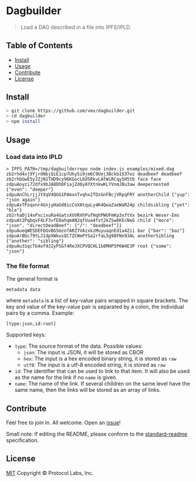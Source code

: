 # Dagbuilder

> Load a DAG described in a file into IPFS/IPLD.


## Table of Contents

- [Install](#install)
- [Usage](#usage)
- [Contribute](#contribute)
- [License](#license)


## Install

```sh
> git clone https://github.com/vmx/dagbuilder.git
> cd dagbuilder
> npm install
```


## Usage

### Load data into IPLD

```console
> IPFS_PATH=/tmp/dagbuilderrepo node index.js examples/mixed.dag
zb2rhd4xj9YjrdNbjQiE1cp7Uhy5i9jm6C9Uej3Bckb1S37ez deadbeef deadbeef
zb2rhbGwE5yJZjN1THD9cy96KGocL6dSRkvLAtWiRCqy5H5tb face face
zdpuAoyzi72dfx9bJA8DhDFiajZd6yAYXtnkwKLYVnmJBu3aw deepernested {"even": "deeper"}
zdpuAnChLrjjJYXqV4QGG1PAmxnTvqhx2TDzGnFBcjVRpqFRY anotherChild {"yup": "json again"}
zdpuAxTFoqxnr4GnjyHaGd8icCoXAtquLy4K4QwaZaeWaR24p childsibling {"yet": "bla"}
zb2rhaDj14xPxcixuRa4GatsXUVRXhPufHqhPWUFmKp3xftVx bezirk Weser-Ems
zdpuAt2PqbqxF4LF3vfE8ahqmAN2qfUua4fvt2kZSw6KEcNeG child {"more": "json", "directDeadBeef": {"/": "deadbeef"}}
zdpuAueqWE5DEFbGvBG5mzofARZ7VAzxkzMuyuaqnEd1a4Zii bar {"bar": "baz"}
zdpuArBbc79tLJ1dpXWkusQC7ZCWePYSa2rfaL5g98FNn93AL anotherSibling {"another": "sibling"}
zdpuAu31qcTb4of9J2yPSGf4ReJXCPVQCHL1b8MHP5P6W4E3P root {"some": "json"}
```


### The file format

The general format is

    metadata data

where `metadata` is a list of key-value pairs wrapped in square brackets. The key and value of the key-value pair is separated by a colon, the individual pairs by a comma. Example:

    [type:json,id:root]

Supported keys:

 - `type`: The source format of the data. Possible values:
   - `json`: The input is JSON, it will be stored as CBOR
   - `hex`: The input is a hex encoded binary string, it is stored as `raw`
   - `utf8`: The input is a utf-8 encoded string, it is stored as `raw`
 - `id`: The identifier that can be used to link to that item. It will also be used as the name for the link if no `name` is given.
 - `name`: The name of the link. If several children on the same level have the same name, then the links will be stored as an array of links.


## Contribute

Feel free to join in. All welcome. Open an [issue](https://github.com/vmx/dagbuilder/issues)!

Small note: If editing the README, please conform to the [standard-readme](https://github.com/RichardLitt/standard-readme) specification.


## License

[MIT](LICENSE) Copyright © Protocol Labs, Inc.

